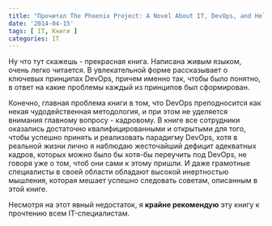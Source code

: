 ```yaml
---
title: "Прочитал The Phoenix Project: A Novel About IT, DevOps, and Helping Your Business Win"
date: '2014-04-15'
tags: [ IT, Книги ]
categories: IT
---
```

Ну что тут скажешь - прекрасная книга. Написана живым языком, очень легко читается.
В увлекательной форме рассказывает о ключевых принципах DevOps,
причем именно так, чтобы было понятно, в ответ на какие проблемы каждый
из принципов был сформирован.

Конечно, главная проблема книги в том, что DevOps преподносится как
некая чудодейственная методология, и при этом не уделяется внимания
главному вопросу - кадровому. В книге все сотрудники оказались
достаточно квалифицированными и открытыми для того, чтобы успешно принять и
реализовать парадигму DevOps, хотя в реальной жизни лично я
наблюдаю жесточайший дефицит адекватных кадров, которых можно было бы хотя-бы
переучить под DevOps, не говоря уже о том, чтоб они сами к этому пришли.
И даже грамотные специалисты в своей области обладают высокой
инертностью мышления, которая мешает успешно следовать советам, описанным
в этой книге.

Несмотря на этот явный недостаток, я **крайне рекомендую** эту книгу к прочтению всем
IT-специалистам.
